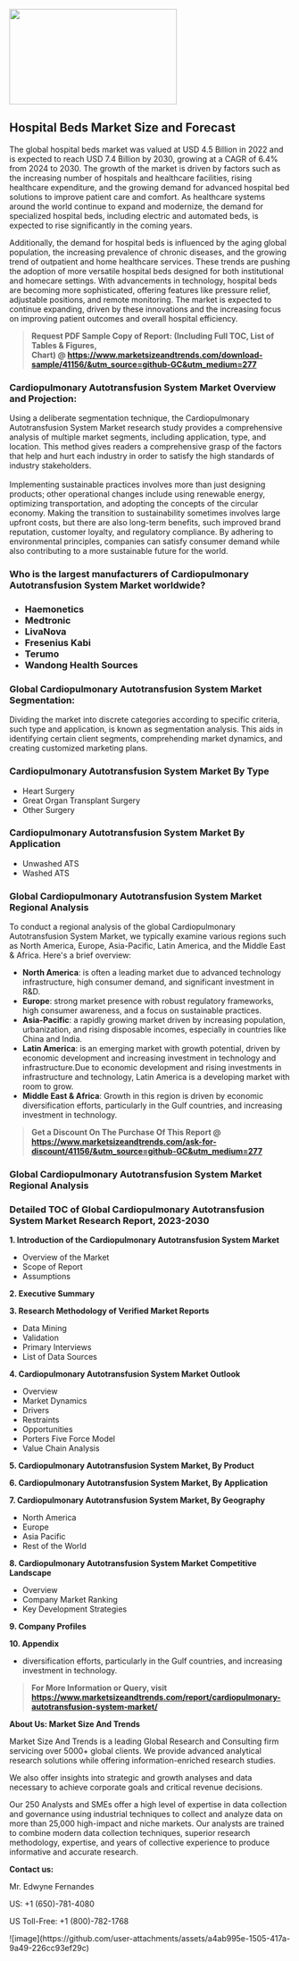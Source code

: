<p><img class="alignnone size-medium wp-image-20088" src="https://ffe5etoiles.com/wp-content/uploads/2024/12/MST1-300x171.png" alt="" width="300" height="171" /></p><h2>Hospital Beds Market Size and Forecast</h2><p>The global hospital beds market was valued at USD 4.5 Billion in 2022 and is expected to reach USD 7.4 Billion by 2030, growing at a CAGR of 6.4% from 2024 to 2030. The growth of the market is driven by factors such as the increasing number of hospitals and healthcare facilities, rising healthcare expenditure, and the growing demand for advanced hospital bed solutions to improve patient care and comfort. As healthcare systems around the world continue to expand and modernize, the demand for specialized hospital beds, including electric and automated beds, is expected to rise significantly in the coming years.</p><p>Additionally, the demand for hospital beds is influenced by the aging global population, the increasing prevalence of chronic diseases, and the growing trend of outpatient and home healthcare services. These trends are pushing the adoption of more versatile hospital beds designed for both institutional and homecare settings. With advancements in technology, hospital beds are becoming more sophisticated, offering features like pressure relief, adjustable positions, and remote monitoring. The market is expected to continue expanding, driven by these innovations and the increasing focus on improving patient outcomes and overall hospital efficiency.</p></p><blockquote id="" class=""><strong>Request PDF Sample Copy of Report: (Including Full TOC, List of Tables &amp; Figures, Chart)&nbsp;@&nbsp;<strong><a href="https://www.marketsizeandtrends.com/download-sample/41156/&utm_source=github-GC&utm_medium=277" target="_blank">https://www.marketsizeandtrends.com/download-sample/41156/&utm_source=github-GC&utm_medium=277</a></strong></strong></blockquote><h3 id="" class="">Cardiopulmonary Autotransfusion System Market&nbsp;Overview and Projection:</h3><p id="" class="">Using a deliberate segmentation technique, the Cardiopulmonary Autotransfusion System Market research study provides a comprehensive analysis of multiple market segments, including application, type, and location. This method gives readers a comprehensive grasp of the factors that help and hurt each industry in order to satisfy the high standards of industry stakeholders. <br /> <br />Implementing sustainable practices involves more than just designing products; other operational changes include using renewable energy, optimizing transportation, and adopting the concepts of the circular economy. Making the transition to sustainability sometimes involves large upfront costs, but there are also long-term benefits, such improved brand reputation, customer loyalty, and regulatory compliance. By adhering to environmental principles, companies can satisfy consumer demand while also contributing to a more sustainable future for the world.</p><h3 id="" class="">Who is the largest manufacturers of&nbsp;Cardiopulmonary Autotransfusion System Market worldwide?</h3><h3 class=""><p><ul><li>Haemonetics </li><li> Medtronic </li><li> LivaNova </li><li> Fresenius Kabi </li><li> Terumo </li><li> Wandong Health Sources</li></ul></p></h3><h3 id="" class="">Global&nbsp;Cardiopulmonary Autotransfusion System Market Segmentation:</h3><p id="" class="">Dividing the market into discrete categories according to specific criteria, such type and application, is known as segmentation analysis. This aids in identifying certain client segments, comprehending market dynamics, and creating customized marketing plans.</p><h3 id="" class="">Cardiopulmonary Autotransfusion System Market&nbsp;By Type</h3><p><p><ul><li>Heart Surgery</li><li> Great Organ Transplant Surgery</li><li> Other Surgery</p></li></ul></p></p><h3 id="" class="">Cardiopulmonary Autotransfusion System Market&nbsp;By Application</h3><p class=""><p><ul><li>Unwashed ATS</li><li> Washed ATS</li></ul></p></p><h3 id="" class="">Global Cardiopulmonary Autotransfusion System Market Regional Analysis</h3><p id="" class="">To conduct a regional analysis of the global Cardiopulmonary Autotransfusion System Market, we typically examine various regions such as North America, Europe, Asia-Pacific, Latin America, and the Middle East &amp; Africa. Here's a brief overview:</p><ul><li><strong>North America</strong>: is often a leading market due to advanced technology infrastructure, high consumer demand, and significant investment in R&amp;D.</li><li><strong>Europe</strong>: strong market presence with robust regulatory frameworks, high consumer awareness, and a focus on sustainable practices.</li><li><strong>Asia-Pacific</strong>: a rapidly growing market driven by increasing population, urbanization, and rising disposable incomes, especially in countries like China and India.</li><li><strong>Latin America</strong>: is an emerging market with growth potential, driven by economic development and increasing investment in technology and infrastructure.Due to economic development and rising investments in infrastructure and technology, Latin America is a developing market with room to grow.</li><li><strong>Middle East &amp; Africa</strong>: Growth in this region is driven by economic diversification efforts, particularly in the Gulf countries, and increasing investment in technology.</li></ul><blockquote id="" class=""><strong>Get a Discount On The Purchase Of This Report @ <strong><a href="https://www.marketsizeandtrends.com/ask-for-discount/41156/&utm_source=github-GC&utm_medium=277" target="_blank">https://www.marketsizeandtrends.com/ask-for-discount/41156/&utm_source=github-GC&utm_medium=277</a></strong></strong></blockquote><h3 id="" class="">Global Cardiopulmonary Autotransfusion System Market Regional Analysis</h3><h3 id="" class="">Detailed TOC of Global Cardiopulmonary Autotransfusion System Market Research Report, 2023-2030</h3><p id="" class=""><strong>1. Introduction of the Cardiopulmonary Autotransfusion System Market</strong></p><ul><li>Overview of the Market</li><li>Scope of Report</li><li>Assumptions</li></ul><p id="" class=""><strong>2. Executive Summary</strong></p><p id="" class=""><strong>3. Research Methodology of Verified Market Reports</strong></p><ul><li>Data Mining</li><li>Validation</li><li>Primary Interviews</li><li>List of Data Sources</li></ul><p id="" class=""><strong>4. Cardiopulmonary Autotransfusion System Market Outlook</strong></p><ul><li>Overview</li><li>Market Dynamics</li><li>Drivers</li><li>Restraints</li><li>Opportunities</li><li>Porters Five Force Model</li><li>Value Chain Analysis</li></ul><p id="" class=""><strong>5. Cardiopulmonary Autotransfusion System Market, By Product</strong></p><p id="" class=""><strong>6. Cardiopulmonary Autotransfusion System Market, By Application</strong></p><p id="" class=""><strong>7. Cardiopulmonary Autotransfusion System Market, By Geography</strong></p><ul><li>North America</li><li>Europe</li><li>Asia Pacific</li><li>Rest of the World</li></ul><p id="" class=""><strong>8. Cardiopulmonary Autotransfusion System Market Competitive Landscape</strong></p><ul><li>Overview</li><li>Company Market Ranking</li><li>Key Development Strategies</li></ul><p id="" class=""><strong>9. Company Profiles</strong></p><p id="" class=""><strong>10. Appendix</strong></p><ul><li>diversification efforts, particularly in the Gulf countries, and increasing investment in technology.</li></ul><blockquote id="" class=""><strong>For More Information or Query, visit <strong><strong><a href="https://www.marketsizeandtrends.com/report/cardiopulmonary-autotransfusion-system-market/" target="_blank">https://www.marketsizeandtrends.com/report/cardiopulmonary-autotransfusion-system-market/</a></strong></strong></strong></blockquote><p id="" class=""><strong>About Us: Market Size And Trends</strong></p><p id="" class="">Market Size And Trends is a leading Global Research and Consulting firm servicing over 5000+ global clients. We provide advanced analytical research solutions while offering information-enriched research studies.</p><p id="" class="">We also offer insights into strategic and growth analyses and data necessary to achieve corporate goals and critical revenue decisions.</p><p id="" class="">Our 250 Analysts and SMEs offer a high level of expertise in data collection and governance using industrial techniques to collect and analyze data on more than 25,000 high-impact and niche markets. Our analysts are trained to combine modern data collection techniques, superior research methodology, expertise, and years of collective experience to produce informative and accurate research.</p><p id="" class=""><strong>Contact us:</strong></p><p id="" class="">Mr. Edwyne Fernandes</p><p id="" class="">US: +1 (650)-781-4080</p><p id="" class="">US Toll-Free: +1 (800)-782-1768</p>
![image](https://github.com/user-attachments/assets/a4ab995e-1505-417a-9a49-226cc93ef29c)
